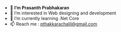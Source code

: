 - 👋 <b>I’m Prasanth Prabhakaran </b>
- 👀 I’m interested in Web designing and development
- 🌱 I’m currently learning .Net Core
- 📫 Reach me : pthakkarachalil@gmail.com

<!---
PthPbkn/PthPbkn is a ✨ special ✨ repository because its `README.md` (this file) appears on your GitHub profile.
You can click the Preview link to take a look at your changes.
--->
